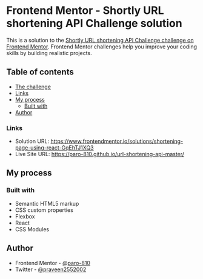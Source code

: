 # Frontend Mentor - Shortly URL shortening API Challenge solution

This is a solution to the [Shortly URL shortening API Challenge challenge on Frontend Mentor](https://www.frontendmentor.io/challenges/url-shortening-api-landing-page-2ce3ob-G). Frontend Mentor challenges help you improve your coding skills by building realistic projects.

## Table of contents

- [The challenge](#the-challenge)
- [Links](#links)
- [My process](#my-process)
  - [Built with](#built-with)
- [Author](#author)

### Links

- Solution URL: https://www.frontendmentor.io/solutions/shortening-page-using-react-GqEhTJ1XQ3
- Live Site URL: https://paro-810.github.io/url-shortening-api-master/

## My process

### Built with

- Semantic HTML5 markup
- CSS custom properties
- Flexbox
- React
- CSS Modules

## Author

- Frontend Mentor - [@paro-810](https://www.frontendmentor.io/profile/paro-810)
- Twitter - [@praveen2552002](https://www.twitter.com/praveen2552002)
